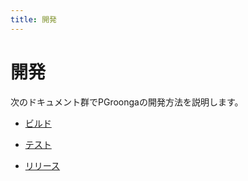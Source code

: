 ```yaml
---
title: 開発
---
```


# 開発

次のドキュメント群でPGroongaの開発方法を説明します。

  * [ビルド](build.html)

  * [テスト](test.html)

  * [リリース](release.html)
